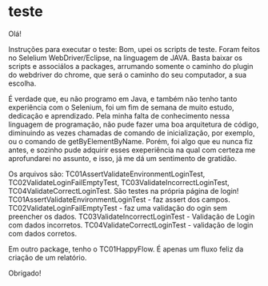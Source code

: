 # teste
Olá!

Instruções para executar o teste: Bom, upei  os scripts de teste. Foram feitos no Selelium WebDriver/Eclipse, na linguagem de JAVA. Basta baixar os scripts e associálos a packages, arrumando somente o caminho do plugin do webdriver do chrome, que será o caminho do seu computador, a sua escolha.

É verdade que, eu não programo em Java, e também não tenho tanto experiência com o Selenium, foi um fim de semana de muito estudo, dedicação e aprendizado. Pela minha falta de conhecimento nessa linguagem de programação, não pude fazer uma boa arquitetura de código, diminuindo as vezes chamadas de comando de inicialização, por exemplo, ou o comando de getByElementByName. Porém, foi algo que eu nunca fiz antes, e sozinho pude adquirir esses exeperiência na qual com certeza me aprofundarei no assunto, e isso, já me dá um sentimento de gratidão.

Os arquivos são: TC01AssertValidateEnvironmentLoginTest, TC02ValidateLoginFailEmptyTest, TC03ValidateIncorrectLoginTest, TC04ValidateCorrectLoginTest. São testes na própria página de login! TC01AssertValidateEnvironmentLoginTest - faz assert dos campos. TC02ValidateLoginFailEmptyTest - faz uma validação do ogin sem preencher os dados. TC03ValidateIncorrectLoginTest - Validação de Login com dados incorretos. TC04ValidateCorrectLoginTest - validação de login com dados corretos.

Em outro package, tenho o TC01HappyFlow. É apenas um fluxo feliz da criação de um relatório.

Obrigado!

